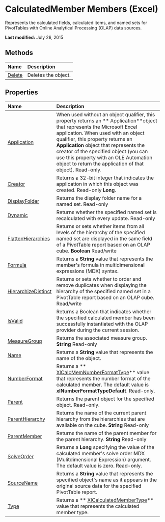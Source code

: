 
# CalculatedMember Members (Excel)
Represents the calculated fields, calculated items, and named sets for PivotTables with Online Analytical Processing (OLAP) data sources.

 **Last modified:** July 28, 2015


## Methods



|**Name**|**Description**|
|:-----|:-----|
| [Delete](12c09264-2712-b7ce-9c09-7651650d69d4.md)|Deletes the object.|

## Properties



|**Name**|**Description**|
|:-----|:-----|
| [Application](42a8f86a-2e79-6c4a-51eb-ca3165cdea76.md)|When used without an object qualifier, this property returns an  ** [Application](19b73597-5cf9-4f56-8227-b5211f657f6f.md)**object that represents the Microsoft Excel application. When used with an object qualifier, this property returns an  **Application** object that represents the creator of the specified object (you can use this property with an OLE Automation object to return the application of that object). Read-only.|
| [Creator](2892e70d-6c8d-b327-138c-80fa0222a375.md)|Returns a 32-bit integer that indicates the application in which this object was created. Read-only  **Long**.|
| [DisplayFolder](9ece45d1-4d27-0305-1189-15c414353607.md)|Returns the display folder name for a named set. Read-only|
| [Dynamic](b201fe58-1320-1fe0-8045-ab17b7543eee.md)|Returns whether the specified named set is recalculated with every update. Read-only|
| [FlattenHierarchies](b0df471b-884a-fe43-b839-9de943720d0e.md)|Returns or sets whether items from all levels of the hierarchy of the specified named set are displayed in the same field of a PivotTable report based on an OLAP cube.  **Boolean** Read/write|
| [Formula](7c0c4463-8f8b-9e79-9fe3-2f25290f3fce.md)|Returns a  **String** value that represents the member's formula in multidimensional expressions (MDX) syntax.|
| [HierarchizeDistinct](3845d280-5044-3510-38e0-51c22ba04a38.md)|Returns or sets whether to order and remove duplicates when displaying the hierarchy of the specified named set in a PivotTable report based on an OLAP cube. Read/write|
| [IsValid](9b0f78c6-3435-6539-aff0-165810668dde.md)|Returns a Boolean that indicates whether the specified calculated member has been successfully instantiated with the OLAP provider during the current session.|
| [MeasureGroup](370185c1-25c7-d718-bbca-955e53cd0c23.md)|Returns the associated measure group.  **String** Read-only|
| [Name](e7adfa0b-2ad3-67c8-95bd-6a7f08153819.md)|Returns a  **String** value that represents the name of the object.|
| [NumberFormat](26d99f37-07bb-f378-7e6d-330b5a8092c9.md)|Returns a  ** [XlCalcMemNumberFormatType](3c191dde-1e32-a21f-1a4e-a482950522ac.md)** value that represents the number format of the calculated member. The default value is **xlNumberFormatTypeDefault**. Read-only.|
| [Parent](a4286ebc-cbcb-98e5-0f05-26ec32e04fba.md)|Returns the parent object for the specified object. Read-only.|
| [ParentHierarchy](0e201095-2c2d-98be-0caa-1b57c15c7b01.md)| Returns the name of the current parent hierarchy from the hierarchies that are available on the cube. **String** Read-only|
| [ParentMember](72711256-a4e4-0aa1-64d5-a4342a9ad4a6.md)|Returns the name of the parent member for the parent hierarchy.  **String** Read-only|
| [SolveOrder](45e461ac-4900-000b-cb72-4022bcc1a7c9.md)|Returns a  **Long** specifying the value of the calculated member's solve order MDX (Mulitdimensional Expression) argument. The default value is zero. Read-only.|
| [SourceName](719e330f-28f2-4ad1-aa0b-53a0339af759.md)|Returns a  **String** value that represents the specified object's name as it appears in the original source data for the specified PivotTable report.|
| [Type](7533bd2f-6e3b-12de-e01b-13e5fa1d78eb.md)|Returns a  ** [XlCalculatedMemberType](b0b2ef28-441f-e979-b26c-0c7e6aec9d87.md)** value that represents the calculated member type.|
